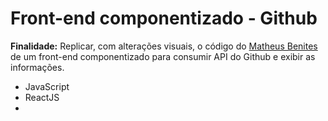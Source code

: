 
# **Front-end componentizado - Github**
**Finalidade:** Replicar, com alterações visuais, o código do [Matheus Benites](https://github.com/benits) de um front-end componentizado para consumir API do Github e exibir as informações.
 - JavaScript
 - ReactJS
 - 